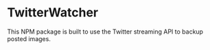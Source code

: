 # TwitterWatcher

This NPM package is built to use the Twitter streaming API to backup posted images.
